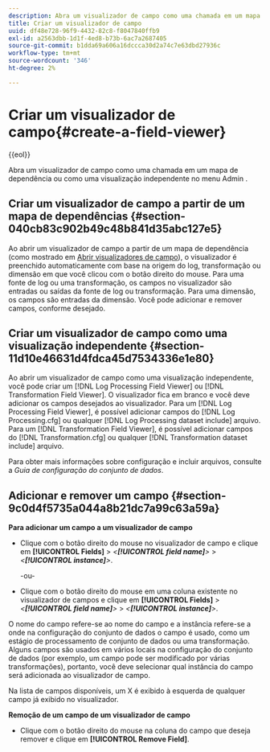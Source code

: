```yaml
---
description: Abra um visualizador de campo como uma chamada em um mapa de dependência ou como uma visualização independente no menu Admin .
title: Criar um visualizador de campo
uuid: df48e728-96f9-4432-82c8-f8047840ffb9
exl-id: a2563dbb-1d1f-4ed8-b73b-6ac7a2687405
source-git-commit: b1dda69a606a16dccca30d2a74c7e63dbd27936c
workflow-type: tm+mt
source-wordcount: '346'
ht-degree: 2%

---
```


# Criar um visualizador de campo{#create-a-field-viewer}

{{eol}}

Abra um visualizador de campo como uma chamada em um mapa de dependência ou como uma visualização independente no menu Admin .

## Criar um visualizador de campo a partir de um mapa de dependências {#section-040cb83c902b49c48b841d35abc127e5}

Ao abrir um visualizador de campo a partir de um mapa de dependência (como mostrado em [Abrir visualizadores de campo](../../../../../home/c-get-started/c-admin-intrf/c-dataset-mgrs/c-dep-maps/c-opn-field-vwrs.md#concept-0f0738ac50804a33818487222c337c27)), o visualizador é preenchido automaticamente com base na origem do log, transformação ou dimensão em que você clicou com o botão direito do mouse. Para uma fonte de log ou uma transformação, os campos no visualizador são entradas ou saídas da fonte de log ou transformação. Para uma dimensão, os campos são entradas da dimensão. Você pode adicionar e remover campos, conforme desejado.

## Criar um visualizador de campo como uma visualização independente {#section-11d10e46631d4fdca45d7534336e1e80}

Ao abrir um visualizador de campo como uma visualização independente, você pode criar um [!DNL Log Processing Field Viewer] ou [!DNL Transformation Field Viewer]. O visualizador fica em branco e você deve adicionar os campos desejados ao visualizador. Para um [!DNL Log Processing Field Viewer], é possível adicionar campos do [!DNL Log Processing.cfg] ou qualquer [!DNL Log Processing dataset include] arquivo. Para um [!DNL Transformation Field Viewer], é possível adicionar campos do [!DNL Transformation.cfg] ou qualquer [!DNL Transformation dataset include] arquivo.

Para obter mais informações sobre configuração e incluir arquivos, consulte a *Guia de configuração do conjunto de dados*.

## Adicionar e remover um campo {#section-9c0d4f5735a044a8b21dc7a99c63a59a}

**Para adicionar um campo a um visualizador de campo**

* Clique com o botão direito do mouse no visualizador de campo e clique em **[!UICONTROL Fields]** > *&lt;**[!UICONTROL field name]**>* > *&lt;**[!UICONTROL instance]**>*.

   -ou-

* Clique com o botão direito do mouse em uma coluna existente no visualizador de campos e clique em **[!UICONTROL Fields]** > *&lt;**[!UICONTROL field name]**>* > *&lt;**[!UICONTROL instance]**>*.

O nome do campo refere-se ao nome do campo e a instância refere-se a onde na configuração do conjunto de dados o campo é usado, como um estágio de processamento de conjunto de dados ou uma transformação. Alguns campos são usados em vários locais na configuração do conjunto de dados (por exemplo, um campo pode ser modificado por várias transformações), portanto, você deve selecionar qual instância do campo será adicionada ao visualizador de campo.

Na lista de campos disponíveis, um X é exibido à esquerda de qualquer campo já exibido no visualizador.

**Remoção de um campo de um visualizador de campo**

* Clique com o botão direito do mouse na coluna do campo que deseja remover e clique em **[!UICONTROL Remove Field]**.

